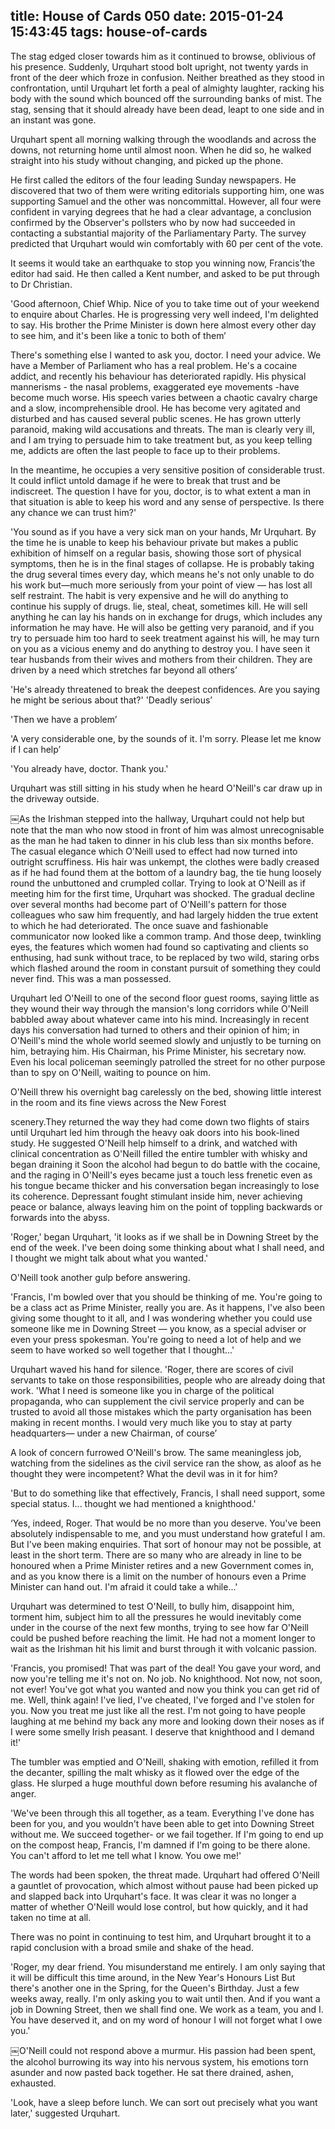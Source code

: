 title: House of Cards 050
date: 2015-01-24 15:43:45
tags: house-of-cards
---

The stag edged closer towards him as it continued to browse, oblivious of his presence. Suddenly, Urquhart stood bolt upright, not twenty yards in front of the deer which froze in confusion. Neither breathed as they stood in confrontation, until Urquhart let forth a peal of almighty laughter, racking his body with the sound which bounced off the surrounding banks of mist. The stag, sensing that it should already have been dead, leapt to one side and in an instant was gone.

Urquhart spent all morning walking through the woodlands and across the downs, not returning home until almost noon. When he did so, he walked straight into his study without changing, and picked up the phone.

He first called the editors of the four leading Sunday newspapers. He discovered that two of them were writing editorials supporting him, one was supporting Samuel and the other was noncommittal. However, all four were confident in varying degrees that he had a clear advantage, a conclusion confirmed by the Observer's pollsters who by now had succeeded in contacting a substantial majority of the Parliamentary Party. The survey predicted that Urquhart would win comfortably with 60 per cent of the vote.

It seems it would take an earthquake to stop you winning now, Francis’the editor had said. He then called a Kent number, and asked to be put through to Dr Christian.

'Good afternoon, Chief Whip. Nice of you to take time out of your weekend to enquire about Charles. He is progressing very well indeed, I'm delighted to say. His brother the Prime Minister is down here almost every other day to see him, and it's been like a tonic to both of them’

There's something else I wanted to ask you, doctor. I need your advice. We have a Member of Parliament who has a real problem. He's a cocaine addict, and recently his behaviour has deteriorated rapidly. His physical mannerisms - the nasal problems, exaggerated eye movements -have become much worse. His speech varies between a chaotic cavalry charge and a slow, incomprehensible drool. He has become very agitated and disturbed and has caused several public scenes. He has grown utterly paranoid, making wild accusations and threats. The man is clearly very ill, and I am trying to persuade him to take treatment but, as you keep telling me, addicts are often the last people to face up to their problems.

In the meantime, he occupies a very sensitive position of considerable trust. It could inflict untold damage if he were to break that trust and be indiscreet. The question I have for you, doctor, is to what extent a man in that situation is able to keep his word and any sense of perspective. Is there any chance we can trust him?'

'You sound as if you have a very sick man on your hands, Mr Urquhart. By the time he is unable to keep his behaviour private but makes a public exhibition of himself on a regular basis, showing those sort of physical symptoms, then he is in the final stages of collapse. He is probably taking the drug several times every day, which means he's not only unable to do his work but—much more seriously from your point of view — has lost all self restraint. The habit is very expensive and he will do anything to continue his supply of drugs. lie, steal, cheat, sometimes kill. He will sell anything he can lay his hands on in exchange for drugs, which includes any information he may have. He will also be getting very paranoid, and if you try to persuade him too hard to seek treatment against his will, he may turn on you as a vicious enemy and do anything to destroy you. I have seen it tear husbands from their wives and mothers from their children. They are driven by a need which stretches far beyond all others’

'He's already threatened to break the deepest confidences. Are you saying he might be serious about that?' 'Deadly serious’

'Then we have a problem’

'A very considerable one, by the sounds of it. I'm sorry. Please let me know if I can help’

'You already have, doctor. Thank you.'

Urquhart was still sitting in his study when he heard O'Neill's car draw up in the driveway outside.

￼As the Irishman stepped into the hallway, Urquhart could not help but note that the man who now stood in front of him was almost unrecognisable as the man he had taken to dinner in his club less than six months before. The casual elegance which O'Neill used to effect had now turned into outright scruffiness. His hair was unkempt, the clothes were badly creased as if he had found them at the bottom of a laundry bag, the tie hung loosely round the unbuttoned and crumpled collar. Trying to look at O'Neill as if meeting him for the first time, Urquhart was shocked. The gradual decline over several months had become part of O'Neill's pattern for those colleagues who saw him frequently, and had largely hidden the true extent to which he had deteriorated. The once suave and fashionable communicator now looked like a common tramp. And those deep, twinkling eyes, the features which women had found so captivating and clients so enthusing, had sunk without trace, to be replaced by two wild, staring orbs which flashed around the room in constant pursuit of something they could never find. This was a man possessed.

Urquhart led O'Neill to one of the second floor guest rooms, saying little as they wound their way through the mansion's long corridors while O'Neill babbled away about whatever came into his mind. Increasingly in recent days his conversation had turned to others and their opinion of him; in O'Neill's mind the whole world seemed slowly and unjustly to be turning on him, betraying him. His Chairman, his Prime Minister, his secretary now. Even his local policeman seemingly patrolled the street for no other purpose than to spy on O'Neill, waiting to pounce on him.

O'Neill threw his overnight bag carelessly on the bed, showing little interest in the room and its fine views across the New Forest

scenery.They returned the way they had come down two flights of stairs until Urquhart led him through the heavy oak doors into his book-lined study. He suggested O'Neill help himself to a drink, and watched with clinical concentration as O'Neill filled the entire tumbler with whisky and began draining it Soon the alcohol had begun to do battle with the cocaine, and the raging in O'Neill's eyes became just a touch less frenetic even as his tongue became thicker and his conversation began increasingly to lose its coherence. Depressant fought stimulant inside him, never achieving peace or balance, always leaving him on the point of toppling backwards or forwards into the abyss.

'Roger,' began Urquhart, 'it looks as if we shall be in Downing Street by the end of the week. I've been doing some thinking about what I shall need, and I thought we might talk about what you wanted.'

O'Neill took another gulp before answering.

'Francis, I'm bowled over that you should be thinking of me. You're going to be a class act as Prime Minister, really you are. As it happens, I've also been giving some thought to it all, and I was wondering whether you could use someone like me in Downing Street — you know, as a special adviser or even your press spokesman. You're going to need a lot of help and we seem to have worked so well together that I thought...'

Urquhart waved his hand for silence. 'Roger, there are scores of civil servants to take on those responsibilities, people who are already doing that work. 'What I need is someone like you in charge of the political propaganda, who can supplement the civil service properly and can be trusted to avoid all those mistakes which the party organisation has been making in recent months. I would very much like you to stay at party headquarters— under a new Chairman, of course’

A look of concern furrowed O'Neill's brow. The same meaningless job, watching from the sidelines as the civil service ran the show, as aloof as he thought they were incompetent? What the devil was in it for him?

'But to do something like that effectively, Francis, I shall need support, some special status. I... thought we had mentioned a knighthood.'

‘Yes, indeed, Roger. That would be no more than you deserve. You've been absolutely indispensable to me, and you must understand how grateful I am. But I've been making enquiries. That sort of honour may not be possible, at least in the short term. There are so many who are already in line to be honoured when a Prime Minister retires and a new Government comes in, and as you know there is a limit on the number of honours even a Prime Minister can hand out. I'm afraid it could take a while...'

Urquhart was determined to test O'Neill, to bully him, disappoint him, torment him, subject him to all the pressures he would inevitably come under in the course of the next few months, trying to see how far O'Neill could be pushed before reaching the limit. He had not a moment longer to wait as the Irishman hit his limit and burst through it with volcanic passion.

'Francis, you promised! That was part of the deal! You gave your word, and now you're telling me it's not on. No job. No knighthood. Not now, not soon, not ever! You've got what you wanted and now you think you can get rid of me. Well, think again! I've lied, I've cheated, I've forged and I've stolen for you. Now you treat me just like all the rest. I'm not going to have people laughing at me behind my back any more and looking down their noses as if I were some smelly Irish peasant. I deserve that knighthood and I demand it!'

The tumbler was emptied and O'Neill, shaking with emotion, refilled it from the decanter, spilling the malt whisky as it flowed over the edge of the glass. He slurped a huge mouthful down before resuming his avalanche of anger.

'We've been through this all together, as a team. Everything I've done has been for you, and you wouldn't have been able to get into Downing Street without me. We succeed together- or we fail together. If I'm going to end up on the compost heap, Francis, I'm damned if I'm going to be there alone. You can't afford to let me tell what I know. You owe me!'

The words had been spoken, the threat made. Urquhart had offered O'Neill a gauntlet of provocation, which almost without pause had been picked up and slapped back into Urquhart's face. It was clear it was no longer a matter of whether O'Neill would lose control, but how quickly, and it had taken no time at all.

There was no point in continuing to test him, and Urquhart brought it to a rapid conclusion with a broad smile and shake of the head.

'Roger, my dear friend. You misunderstand me entirely. I am only saying that it will be difficult this time around, in the New Year's Honours List But there's another one in the Spring, for the Queen's Birthday. Just a few weeks away, really. I'm only asking you to wait until then. And if you want a job in Downing Street, then we shall find one. We work as a team, you and I. You have deserved it, and on my word of honour I will not forget what I owe you.'

￼O'Neill could not respond above a murmur. His passion had been spent, the alcohol burrowing its way into his nervous system, his emotions torn asunder and now pasted back together. He sat there drained, ashen, exhausted.

'Look, have a sleep before lunch. We can sort out precisely what you want later,' suggested Urquhart.

